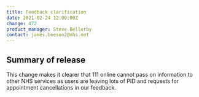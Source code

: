 ```yaml
---
title: Feedback clarification
date: 2021-02-24 12:00:00Z
change: 472
product_manager: Steve Bellerby
contact: james.beeson2@nhs.net
---
```


## Summary of release

This change makes it clearer that 111 online cannot pass on information to other NHS services as users are leaving lots of PID and requests for appointment cancellations in our feedback.
